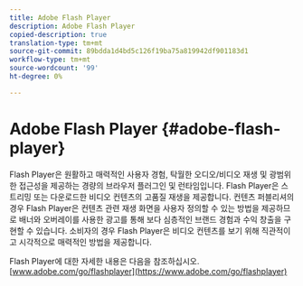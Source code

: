 ```yaml
---
title: Adobe Flash Player
description: Adobe Flash Player
copied-description: true
translation-type: tm+mt
source-git-commit: 89bdda1d4bd5c126f19ba75a819942df901183d1
workflow-type: tm+mt
source-wordcount: '99'
ht-degree: 0%

---
```



# Adobe Flash Player {#adobe-flash-player}

Flash Player은 원활하고 매력적인 사용자 경험, 탁월한 오디오/비디오 재생 및 광범위한 접근성을 제공하는 경량의 브라우저 플러그인 및 런타임입니다. Flash Player은 스트리밍 또는 다운로드한 비디오 컨텐츠의 고품질 재생을 제공합니다. 컨텐츠 퍼블리셔의 경우 Flash Player은 컨텐츠 관련 재생 화면을 사용자 정의할 수 있는 방법을 제공하므로 배너와 오버레이를 사용한 광고를 통해 보다 심층적인 브랜드 경험과 수익 창출을 구현할 수 있습니다. 소비자의 경우 Flash Player은 비디오 컨텐츠를 보기 위해 직관적이고 시각적으로 매력적인 방법을 제공합니다.

Flash Player에 대한 자세한 내용은 다음을 참조하십시오.[www.adobe.com/go/flashplayer](https://www.adobe.com/go/flashplayer)
